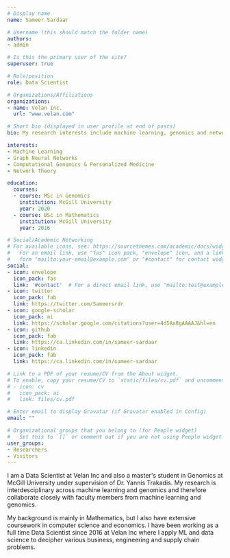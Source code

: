 ```yaml
---
# Display name
name: Sameer Sardaar

# Username (this should match the folder name)
authors:
- admin

# Is this the primary user of the site?
superuser: true

# Role/position
role: Data Scientist

# Organizations/Affiliations
organizations:
- name: Velan Inc.
  url: "www.velan.com"

# Short bio (displayed in user profile at end of posts)
bio: My research interests include machine learning, genomics and network science.

interests:
- Machine Learning
- Graph Neural Networks
- Computational Genomics & Personalized Medicine
- Network Theory

education:
  courses:
  - course: MSc in Genomics
    institution: McGill University
    year: 2020
  - course: BSc in Mathematics
    institution: McGill University
    year: 2016

# Social/Academic Networking
# For available icons, see: https://sourcethemes.com/academic/docs/widgets/#icons
#   For an email link, use "fas" icon pack, "envelope" icon, and a link in the
#   form "mailto:your-email@example.com" or "#contact" for contact widget.
social:
- icon: envelope
  icon_pack: fas
  link: '#contact'  # For a direct email link, use "mailto:test@example.org".
- icon: twitter
  icon_pack: fab
  link: https://twitter.com/Sameersrdr
- icon: google-scholar
  icon_pack: ai
  link: https://scholar.google.com/citations?user=4d5Aa8gAAAAJ&hl=en
- icon: github
  icon_pack: fab
  link: https://ca.linkedin.com/in/sameer-sardaar
- icon: linkedin
  icon_pack: fab
  link: https://ca.linkedin.com/in/sameer-sardaar

# Link to a PDF of your resume/CV from the About widget.
# To enable, copy your resume/CV to `static/files/cv.pdf` and uncomment the lines below.  
# - icon: cv
#   icon_pack: ai
#   link: files/cv.pdf

# Enter email to display Gravatar (if Gravatar enabled in Config)
email: ""

# Organizational groups that you belong to (for People widget)
#   Set this to `[]` or comment out if you are not using People widget.  
user_groups:
- Researchers
- Visitors
---
```


I am a Data Scientist at Velan Inc and also a master's student in Genomics at McGill University under supervision of Dr. Yannis Trakadis. My research is interdesciplinary across machine learning and genomics and therefore collaborate closely with faculty members from machine learning and genomics.

My background is mainly in Mathematics, but I also have extensive coursework in computer science and economics. I have been working as a full time Data Scientist since 2016 at Velan Inc where I apply ML and data science to decipher various business, engineering and supply chain problems.
